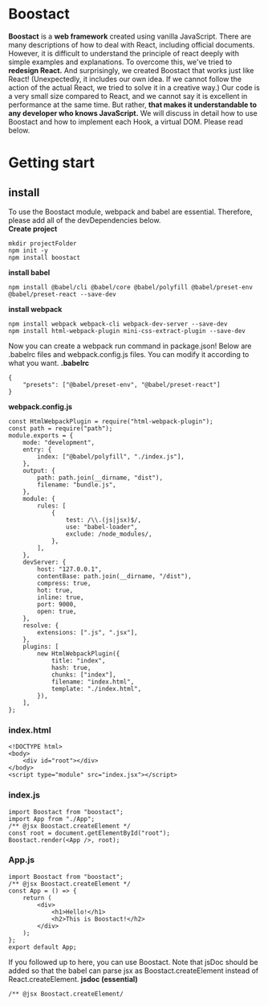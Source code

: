# Boostact

**Boostact** is a **web framework** created using vanilla JavaScript.
There are many descriptions of how to deal with React, including official documents. However, it is difficult to understand the principle of react deeply with simple examples and explanations. To overcome this, we've tried to **redesign React.**
And surprisingly, we created Boostact that works just like React!
(Unexpectedly, it includes our own idea. If we cannot follow the action of the actual React, we tried to solve it in a creative way.)
Our code is a very small size compared to React, and we cannot say it is excellent in performance at the same time. But rather, **that makes it understandable to any developer who knows JavaScript.**
We will discuss in detail how to use Boostact and how to implement each Hook, a virtual DOM.
Please read below.

# Getting start

## install

To use the Boostact module, webpack and babel are essential. Therefore, please add all of the devDependencies below.  
**Create project**

```
mkdir projectFolder
npm init -y
npm install boostact

```

**install babel**

```
npm install @babel/cli @babel/core @babel/polyfill @babel/preset-env @babel/preset-react --save-dev

```

**install webpack**

```
npm install webpack webpack-cli webpack-dev-server --save-dev
npm install html-webpack-plugin mini-css-extract-plugin --save-dev

```

Now you can create a webpack run command in package.json!
Below are .babelrc files and webpack.config.js files. You can modify it according to what you want.
**.babelrc**

```
{
    "presets": ["@babel/preset-env", "@babel/preset-react"]
}

```

**webpack.config.js**

```
const HtmlWebpackPlugin = require("html-webpack-plugin");
const path = require("path");
module.exports = {
    mode: "development",
    entry: {
        index: ["@babel/polyfill", "./index.js"],
    },
    output: {
        path: path.join(__dirname, "dist"),
        filename: "bundle.js",
    },
    module: {
        rules: [
            {
                test: /\\.(js|jsx)$/,
                use: "babel-loader",
                exclude: /node_modules/,
            },
        ],
    },
    devServer: {
        host: "127.0.0.1",
        contentBase: path.join(__dirname, "/dist"),
        compress: true,
        hot: true,
        inline: true,
        port: 9000,
        open: true,
    },
    resolve: {
        extensions: [".js", ".jsx"],
    },
    plugins: [
        new HtmlWebpackPlugin({
            title: "index",
            hash: true,
            chunks: ["index"],
            filename: "index.html",
            template: "./index.html",
        }),
    ],
};

```

### index.html

```
<!DOCTYPE html>
<body>
    <div id="root"></div>
</body>
<script type="module" src="index.jsx"></script>

```

### index.js

```
import Boostact from "boostact";
import App from "./App";
/** @jsx Boostact.createElement */
const root = document.getElementById("root");
Boostact.render(<App />, root);

```

### App.js

```
import Boostact from "boostact";
/** @jsx Boostact.createElement */
const App = () => {
    return (
        <div>
            <h1>Hello!</h1>
            <h2>This is Boostact!</h2>
        </div>
    );
};
export default App;

```

If you followed up to here, you can use Boostact. Note that jsDoc should be added so that the babel can parse jsx as Boostact.createElement instead of React.createElement.
**jsdoc (essential)**

```
/** @jsx Boostact.createElement/

```
